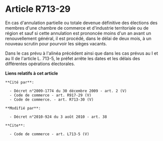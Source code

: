 # Article R713-29

En cas d'annulation partielle ou totale devenue définitive des élections des membres d'une chambre de commerce et d'industrie
territoriale ou de région et sauf si cette annulation est prononcée moins d'un an avant un renouvellement général, il est
procédé, dans le délai de deux mois, à un nouveau scrutin pour pourvoir les sièges vacants. 

Dans le cas prévu à l'alinéa précédent ainsi que dans les cas prévus au I et au II de l'article L. 713-5, le préfet arrête
les dates et les délais des différentes opérations électorales.

**Liens relatifs à cet article**

	**Cité par**:

	  - Décret n°2009-1774 du 30 décembre 2009 - art. 2 (V)
	  - Code de commerce - art. R917-29 (V)
	  - Code de commerce. - art. R713-30 (V)

	**Modifié par**:

	  - Décret n°2010-924 du 3 août 2010 - art. 38

	**Cite**:

	  - Code de commerce - art. L713-5 (V)
